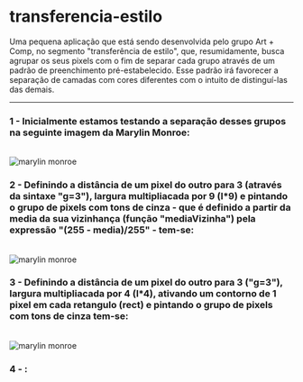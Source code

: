 # transferencia-estilo
Uma pequena aplicação que está sendo desenvolvida pelo grupo Art + Comp, no segmento "transferência de estilo", que, resumidamente, busca agrupar os seus pixels com o fim de separar cada grupo através de um padrão de preenchimento pré-estabelecido. Esse padrão irá favorecer a separação de camadas com cores diferentes com o intuito de distinguí-las das demais.

<hr />

<h3> 1 - Inicialmente estamos testando a separação desses grupos na <strong>seguinte imagem</strong> da Marylin Monroe:  </h3>
<Br />

<img src="https://i.imgur.com/4bX48c9.jpeg" alt="marylin monroe" />

<Br />

<h3> 2 - Definindo a distância de um pixel do outro para 3 (através da sintaxe "g=3"), largura multipliacada por 9 (l*9) e pintando o grupo de pixels com tons de cinza - que é definido a partir da media da sua vizinhança (função "mediaVizinha") pela expressão "(255 - media)/255" - tem-se: </h3>
<Br />

<img src="https://i.imgur.com/LJ3OAKy.png" alt="marylin monroe" />


<h3> 3 - Definindo a distância de um pixel do outro para 3 ("g=3"), largura multipliacada por 4 (l*4), ativando um contorno de 1 pixel em cada retangulo (rect) e pintando o grupo de pixels com tons de cinza tem-se: </h3>
<Br />

<img src="https://i.imgur.com/DZVhseQ.png" alt="marylin monroe" />

<h3> 4 - : </h3>
<Br />

